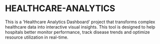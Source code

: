 # HEALTHCARE-ANALYTICS
This is a 'Healthcare Analytics Dashboard' project that transforms complex healthcare data into interactive visual insights. This tool is designed to help hospitals better monitor performance, track disease trends and optimize resource utilization in real-time. 
